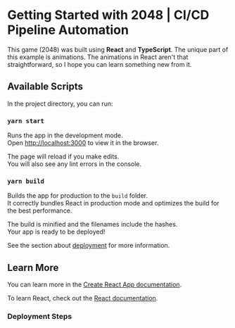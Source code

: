 # Getting Started with 2048 | CI/CD Pipeline Automation



This game (2048) was built using **React** and **TypeScript**. The unique part of this example is animations. The animations in React aren't that straightforward, so I hope you can learn something new from it.



<!-- ## How To Play? -->

<!-- You can play 2048 on [Github pages](https://mateuszsokola.github.io/2048-in-react/) -->

## Available Scripts

In the project directory, you can run:

### `yarn start`

Runs the app in the development mode.\
Open [http://localhost:3000](http://localhost:3000) to view it in the browser.

The page will reload if you make edits.\
You will also see any lint errors in the console.

### `yarn build`

Builds the app for production to the `build` folder.\
It correctly bundles React in production mode and optimizes the build for the best performance.

The build is minified and the filenames include the hashes.\
Your app is ready to be deployed!

See the section about [deployment](https://facebook.github.io/create-react-app/docs/deployment) for more information.

## Learn More

You can learn more in the [Create React App documentation](https://facebook.github.io/create-react-app/docs/getting-started).

To learn React, check out the [React documentation](https://reactjs.org/).


### Deployment Steps